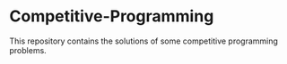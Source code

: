 # Competitive-Programming
This repository contains the solutions of some competitive programming problems.
